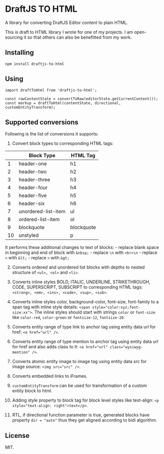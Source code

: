 # DraftJS TO HTML

A library for converting DraftJS Editor content to plain HTML.

This is draft to HTML library I wrote for one of my projects. I am open-sourcing it so that others can also be benefitted from my work.

## Installing

`npm install draftjs-to-html`

## Using

```
import draftToHtml from 'draftjs-to-html';

const rawContentState = convertToRaw(editorState.getCurrentContent());
const markup = draftToHtml(contentState, directional, customEntityTransform);
```

## Supported conversions
Following is the list of conversions it supports:

1. Convert block types to corresponding HTML tags:

  || Block Type | HTML Tag |
  | -------- | -------- | -------- |
  | 1 | header-one | h1 |
  | 2 | header-two | h2 |
  | 3 | header-three | h3 |
  | 4 | header-four | h4 |
  | 5 | header-five | h5 |
  | 6 | header-six | h6 |
  | 7 | unordered-list-item | ul |
  | 8 | ordered-list-item | ol |
  | 9 | blockquote | blockquote |
  | 10 | unstyled | p |

  It performs these additional changes to text of blocks:
    - replace blank space in beginning and end of block with `&nbsp;`
    - replace `\n` with `<br>\n`
    - replace `<` with `&lt;`
    - replace `>` with `&gt;`

2. Converts ordered and unordered list blocks with depths to nested structure of `<ul>, <ol>` and `<li>`.

3. Converts inline styles BOLD, ITALIC, UNDERLINE, STRIKETHROUGH, CODE, SUPERSCRIPT, SUBSCRIPT to corresponding HTML tags: `<strong>, <em>, <ins>, <code>, <sup>, <sub>`.

4. Converts inline styles color, background-color, font-size, font-family to a span tag with inline style details:
`<span style="color:xyz;font-size:xx">`. The inline styles should start with strings `color` or `font-size` like `color-red`, `color-green` or `fontsize-12`, `fontsize-20`.

5. Converts entity range of type link to anchor tag using entity data url for href: `<a href="url" />`.

6. Converts entity range of type mention to anchor tag using entity data url for href and also adds class to it: `<a href="url" class="wysiwyg-mention" />`.

7. Converts atomic entity image to image tag using entity data src for image source: `<img src="src" />`.

8. Converts embedded links to iFrames.

9. `customEntityTransform` can be used for transformation of a custom entity block to html.

10. Adding style property to block tag for block level styles like text-align: `<p style="text-align: right">text</p>`.

11. RTL, if directional function parameter is true, generated blocks have property `dir = "auto"` thus they get aligned according to bidi algorithm.

## License
MIT.
